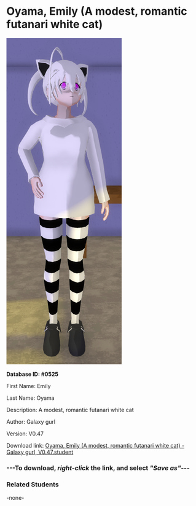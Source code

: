 # Oyama, Emily (A modest, romantic futanari white cat)

<img src="Files/Oyama, Emily (A modest, romantic futanari white cat).png" title="Oyama, Emily (A modest, romantic futanari white cat) - Galaxy gurl, V0.47">

**Database ID: #0525**

First Name: Emily

Last Name: Oyama

Description: A modest, romantic futanari white cat

Author: Galaxy gurl

Version: V0.47

Download link: <a href="https://raw.githubusercontent.com/Arbiter1223/Daigaku-Gurashi-Custom-Students/master/Students/Files/Oyama%2C%20Emily%20(A%20modest%2C%20romantic%20futanari%20white%20cat)%20-%20Galaxy%20gurl%2C%20V0.47.student">Oyama, Emily (A modest, romantic futanari white cat) - Galaxy gurl, V0.47.student</a>

### ---**To download, _right-click_ the link, and select _"Save as"_**---

### Related Students

-none-
